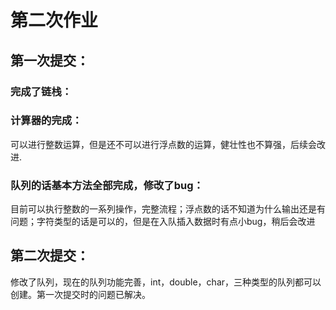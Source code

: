 # 第二次作业

## 第一次提交：

### 完成了链栈：



### 计算器的完成：

可以进行整数运算，但是还不可以进行浮点数的运算，健壮性也不算强，后续会改进.

### 队列的话基本方法全部完成，修改了bug：

目前可以执行整数的一系列操作，完整流程；浮点数的话不知道为什么输出还是有问题；字符类型的话是可以的，但是在入队插入数据时有点小bug，稍后会改进

## 第二次提交：

修改了队列，现在的队列功能完善，int，double，char，三种类型的队列都可以创建。第一次提交时的问题已解决。
